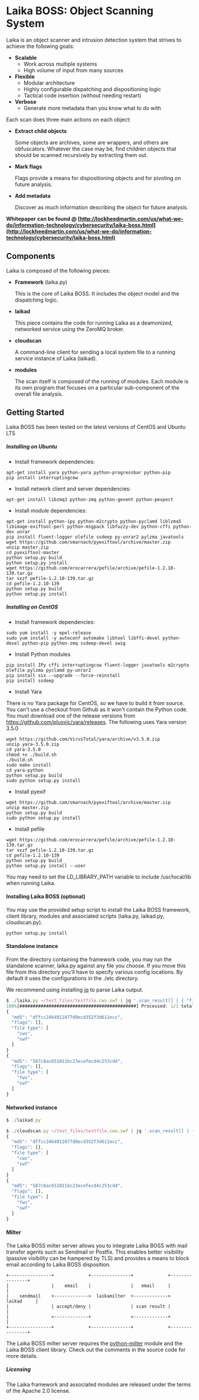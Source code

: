 # Laika BOSS: Object Scanning System
Laika is an object scanner and intrusion detection system that strives to achieve the following goals:

+ **Scalable**
	+ Work across multiple systems
	+ High volume of input from many sources
+ **Flexible**
	+ Modular architecture
	+ Highly configurable dispatching and dispositioning logic
	+ Tactical code insertion (without needing restart)
+ **Verbose**
	+ Generate more metadata than you know what to do with

Each scan does three main actions on each object:

+ **Extract child objects**

	Some objects are archives, some are wrappers, and others are obfuscators. Whatever the case may be, find children objects that should be scanned recursively by extracting them out.


+ **Mark flags**

	Flags provide a means for dispositioning objects and for pivoting on future analysis.


+ **Add metadata**

	Discover as much information describing the object for future analysis.

**Whitepaper can be found @ [http://lockheedmartin.com/us/what-we-do/information-technology/cybersecurity/laika-boss.html](http://lockheedmartin.com/us/what-we-do/information-technology/cybersecurity/laika-boss.html)**

## Components
Laika is composed of the following pieces:

+ **Framework** (laika.py)

	This is the core of Laika BOSS. It includes the object model and the dispatching logic.


+ **laikad**

	This piece contains the code for running Laika as a deamonized, networked service using the ZeroMQ broker.


+ **cloudscan**

	A command-line client for sending a local system file to a running service instance of Laika (laikad).


+ **modules**

	The scan itself is composed of the running of modules. Each module is its own program that focuses on a particular sub-component of the overall file analysis.


## Getting Started
Laika BOSS has been tested on the latest versions of CentOS and Ubuntu LTS

##### Installing on Ubuntu
+ Install framework dependencies:
```shell
apt-get install yara python-yara python-progressbar python-pip
pip install interruptingcow
```
+ Install network client and server dependencies:
```shell
apt-get install libzmq3 python-zmq python-gevent python-pexpect
```
+ Install module dependencies:
```shell
apt-get install python-ipy python-m2crypto python-pyclamd liblzma5 libimage-exiftool-perl python-msgpack libfuzzy-dev python-cffi python-dev unrar
pip install fluent-logger olefile ssdeep py-unrar2 pylzma javatools
wget https://github.com/smarnach/pyexiftool/archive/master.zip
unzip master.zip
cd pyexiftool-master
python setup.py build
python setup.py install
wget https://github.com/erocarrera/pefile/archive/pefile-1.2.10-139.tar.gz
tar vxzf pefile-1.2.10-139.tar.gz
cd pefile-1.2.10-139
python setup.py build
python setup.py install
```

##### Installing on CentOS
+ Install framework dependencies:
```shell
sudo yum install -y epel-release
sudo yum install -y autoconf automake libtool libffi-devel python-devel python-pip python-zmq ssdeep-devel swig
```
+ Install Python modules
```shell
pip install IPy cffi interruptingcow fluent-logger javatools m2crypto olefile pylzma pyclamd py-unrar2
pip install six --upgrade --force-reinstall
pip install ssdeep
```
+ Install Yara

There is no Yara package for CentOS, so we have to build it from source. You can't use a checkout from Github as it won't contain the Python code. You must download one of the release versions from https://github.com/plusvic/yara/releases. The following uses Yara version 3.5.0

```shell
wget https://github.com/VirusTotal/yara/archive/v3.5.0.zip
unzip yara-3.5.0.zip
cd yara-3.5.0
chmod +x ./build.sh
./build.sh
sudo make install
cd yara-python
python setup.py build
sudo python setup.py install
```

+ Install pyexif
```shell
wget https://github.com/smarnach/pyexiftool/archive/master.zip
unzip master.zip
python setup.py build
sudo python setup.py install
```

+ Install pefile
```shell
wget https://github.com/erocarrera/pefile/archive/pefile-1.2.10-139.tar.gz
tar vxzf pefile-1.2.10-139.tar.gz
cd pefile-1.2.10-139
python setup.py build
python setup.py install --user
```

You may need to set the LD_LIBRARY_PATH variable to include /usr/local/lib when running Laika.


#### Installing Laika BOSS (optional)
You may use the provided setup script to install the Laika BOSS framework, client library, modules and associated scripts (laika.py, laikad.py, cloudscan.py).

```shell
python setup.py install
```

#### Standalone instance
From the directory containing the framework code, you may run the standalone scanner, laika.py against any file you choose. If you move this file from this directory you'll have to specify various config locations. By default it uses the configurations in the ./etc directory.

We recommend using installing [jq](http://stedolan.github.io/jq/) to parse Laika output.

```javascript
$ ./laika.py ~/test_files/testfile.cws.swf | jq '.scan_result[] | { "file type" : .fileType, "flags" : .flags, "md5" : .objectHash }'
100%[############################################] Processed: 1/1 total files (Elapsed Time: 0:00:00) Time: 0:00:00
{
  "md5": "dffcc2464911077d8ecd352f3d611ecc",
  "flags": [],
  "file type": [
    "cws",
    "swf"
  ]
}
{
  "md5": "587c8ac651011bc23ecefecd4c253cd4",
  "flags": [],
  "file type": [
    "fws",
    "swf"
  ]
}
```

#### Networked instance
```javascript
$ ./laikad.py

$ ./cloudscan.py ~/test_files/testfile.cws.swf | jq '.scan_result[] | { "file type" : .fileType, "flags" : .flags, "md5" : .objectHash }'
{
  "md5": "dffcc2464911077d8ecd352f3d611ecc",
  "flags": [],
  "file type": [
    "cws",
    "swf"
  ]
}
{
  "md5": "587c8ac651011bc23ecefecd4c253cd4",
  "flags": [],
  "file type": [
    "fws",
    "swf"
  ]
}
```

#### Milter
The Laika BOSS milter server allows you to integrate Laika BOSS with mail transfer agents such as Sendmail or Postfix. This enables better visibility (passive visibility can be hampered by TLS) and provides a means to block email according to Laika BOSS disposition.

```
+----------------+             +---------------+             +----------------+
|                |    email    |               |   email     |                |
|    sendmail    +------------->  laikamilter  +------------->     laikad     |
|                | accept/deny |               | scan result |                |
|                <-------------+               <-------------+                |
+----------------+             +---------------+             +----------------+
```

The Laika BOSS milter server requires the [python-milter](https://pythonhosted.org/milter) module and the Laika BOSS client library. Check out the comments in the source code for more details.

##### Licensing
The Laika framework and associated modules are released under the terms of the Apache 2.0 license.
